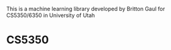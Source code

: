 This is a machine learning library developed by Britton Gaul for
CS5350/6350 in University of Utah
# CS5350
